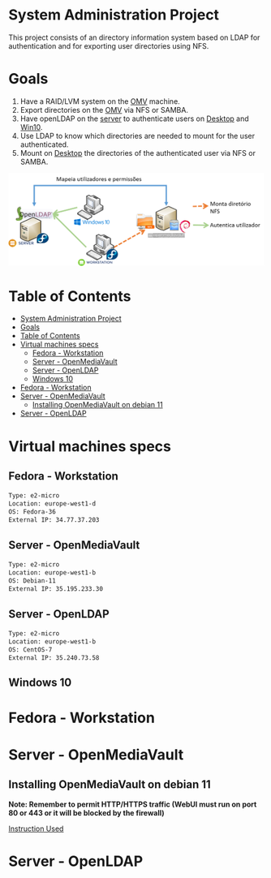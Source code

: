 # System Administration Project
This project consists of an directory information system based on LDAP for authentication and for exporting user directories using NFS.

# Goals 
1. Have a RAID/LVM system on the [OMV](#server---openmediavault) machine.
2. Export directories on the [OMV](#server---openmediavault) via NFS or SAMBA.
3. Have openLDAP on the [server](#server---openldap) to authenticate users on [Desktop](#fedora---workstation) and [Win10](#windows-10).
4. Use LDAP to know which directories are needed to mount for the user authenticated.
5. Mount on [Desktop](#fedora---workstation) the directories of the authenticated user via NFS or SAMBA. 

![System Architecture](./network.-trab.png)

# Table of Contents
- [System Administration Project](#system-administration-project)
- [Goals](#goals)
- [Table of Contents](#table-of-contents)
- [Virtual machines specs](#virtual-machines-specs)
  - [Fedora - Workstation](#fedora---workstation)
  - [Server - OpenMediaVault](#server---openmediavault)
  - [Server - OpenLDAP](#server---openldap)
  - [Windows 10](#windows-10)
- [Fedora - Workstation](#fedora---workstation-1)
- [Server - OpenMediaVault](#server---openmediavault-1)
  - [Installing OpenMediaVault on debian 11](#installing-openmediavault-on-debian-11)
- [Server - OpenLDAP](#server---openldap-1)

# Virtual machines specs
## Fedora - Workstation

    Type: e2-micro
    Location: europe-west1-d
    OS: Fedora-36
    External IP: 34.77.37.203

## Server - OpenMediaVault

    Type: e2-micro
    Location: europe-west1-b
    OS: Debian-11
    External IP: 35.195.233.30

## Server - OpenLDAP

    Type: e2-micro
    Location: europe-west1-b
    OS: CentOS-7
    External IP: 35.240.73.58

## Windows 10

# Fedora - Workstation

# Server - OpenMediaVault

## Installing OpenMediaVault on debian 11

**Note: Remember to permit HTTP/HTTPS traffic (WebUI must run on port 80 or 443 or it will be blocked by the firewall)**

[Instruction Used](https://docs.openmediavault.org/en/6.x/installation/on_debian.html)

# Server - OpenLDAP

